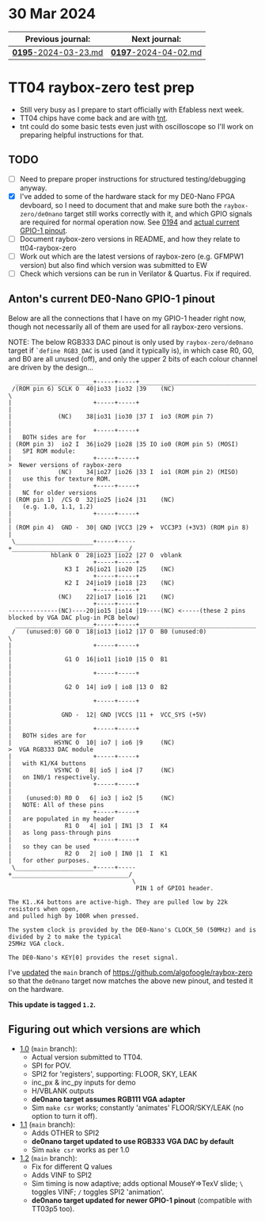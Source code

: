 # 30 Mar 2024

| Previous journal: | Next journal: |
|-|-|
| [**0195**-2024-03-23.md](./0195-2024-03-23.md) | [**0197**-2024-04-02.md](./0197-2024-04-02.md) |

# TT04 raybox-zero test prep

*   Still very busy as I prepare to start officially with Efabless next week.
*   TT04 chips have come back and are with [tnt](https://246tnt.com/).
*   tnt could do some basic tests even just with oscilloscope so I'll work on preparing helpful instructions for that.

## TODO

* [ ] Need to prepare proper instructions for structured testing/debugging anyway.
* [x] I've added to some of the hardware stack for my DE0-Nano FPGA devboard, so I need to document that and make sure both the `raybox-zero/de0nano` target still works correctly with it, and which GPIO signals are required for normal operation now. See [0194](./0194-2024-02-05.md) and [actual current GPIO-1 pinout](https://github.com/algofoogle/tt03p5-solo-squash/blob/409d02378738a7824ce6a5fc7910f4eaeac6434b/de0nano/tt_um_algofoogle_solo_squash_de0nano.v#L4-L67).
* [ ] Document raybox-zero versions in README, and how they relate to tt04-raybox-zero
* [ ] Work out which are the latest versions of raybox-zero (e.g. GFMPW1 version) but also find which version was submitted to EW
* [ ] Check which versions can be run in Verilator & Quartus. Fix if required.

## Anton's current DE0-Nano GPIO-1 pinout

Below are all the connections that I have on my GPIO-1 header right now, though not necessarily all of them are used for all raybox-zero versions.

NOTE: The below RGB333 DAC pinout is only used by `raybox-zero/de0nano` target if `` `define RGB3_DAC `` is used (and it typically is), in which case R0, G0, and B0 are all unused (off), and only the upper 2 bits of each colour channel are driven by the design...

```
  ______________________+-----+-----+_________________________________
 /(ROM pin 6) SCLK O  40|io33 |io32 |39    (NC)                       \
|                       +-----+-----+                                  |
|             (NC)    38|io31 |io30 |37 I  io3 (ROM pin 7)             |
|                       +-----+-----+                                  |   BOTH sides are for
| (ROM pin 3)  io2 I  36|io29 |io28 |35 IO io0 (ROM pin 5) (MOSI)      |   SPI ROM module:
|                       +-----+-----+                                   >  Newer versions of raybox-zero
|             (NC)    34|io27 |io26 |33 I  io1 (ROM pin 2) (MISO)      |   use this for texture ROM.
|                       +-----+-----+                                  |   NC for older versions
| (ROM pin 1)  /CS O  32|io25 |io24 |31    (NC)                        |   (e.g. 1.0, 1.1, 1.2)
|                       +-----+-----+                                  |
| (ROM pin 4)  GND -  30| GND |VCC3 |29 +  VCC3P3 (+3V3) (ROM pin 8)   |
 \______________________+-----+-----+_________________________________/
            hblank O  28|io23 |io22 |27 O  vblank 
                        +-----+-----+
                K3 I  26|io21 |io20 |25    (NC)
                        +-----+-----+
                K2 I  24|io19 |io18 |23    (NC)
                        +-----+-----+
              (NC)    22|io17 |io16 |21    (NC)
                        +-----+-----+
--------------(NC)----20|io15 |io14 |19----(NC) <-----(these 2 pins blocked by VGA DAC plug-in PCB below)
  ______________________+-----+-----+_________________________________
 /   (unused:0) G0 O  18|io13 |io12 |17 O  B0 (unused:0)              \
|                       +-----+-----+                                  |
|               G1 O  16|io11 |io10 |15 O  B1                          |
|                       +-----+-----+                                  |
|               G2 O  14| io9 | io8 |13 O  B2                          |
|                       +-----+-----+                                  |
|              GND -  12| GND |VCCS |11 +  VCC_SYS (+5V)               |
|                       +-----+-----+                                  |   BOTH sides are for
|            HSYNC O  10| io7 | io6 |9     (NC)                         >  VGA RGB333 DAC module
|                       +-----+-----+                                  |   with K1/K4 buttons
|            VSYNC O   8| io5 | io4 |7     (NC)                        |   on IN0/1 respectively.
|                       +-----+-----+                                  |
|    (unused:0) R0 O   6| io3 | io2 |5     (NC)                        |   NOTE: All of these pins
|                       +-----+-----+                                  |   are populated in my header
|               R1 O   4| io1 | IN1 |3  I  K4                          |   as long pass-through pins
|                       +-----+-----+                                  |   so they can be used
|               R2 O   2| io0 | IN0 |1  I  K1                          |   for other purposes.
 \______________________+-----+-----+_________________________________/
                                   \
                                    PIN 1 of GPIO1 header.

The K1..K4 buttons are active-high. They are pulled low by 22k resistors when open,
and pulled high by 100R when pressed.

The system clock is provided by the DE0-Nano's CLOCK_50 (50MHz) and is divided by 2 to make the typical
25MHz VGA clock.

The DE0-Nano's KEY[0] provides the reset signal.
```

I've [updated](https://github.com/algofoogle/raybox-zero/commit/529e1a7481f41a24bb055e51da00e36de93c15f9) the `main` branch of https://github.com/algofoogle/raybox-zero so that the `de0nano` target now matches the above new pinout, and tested it on the hardware.

**This update is tagged `1.2`.**

## Figuring out which versions are which

*   [1.0](https://github.com/algofoogle/raybox-zero/releases/tag/1.0) (`main` branch):
    *   Actual version submitted to TT04.
    *   SPI for POV.
    *   SPI2 for 'registers', supporting: FLOOR, SKY, LEAK
    *   inc_px & inc_py inputs for demo
    *   H/VBLANK outputs
    *   **de0nano target assumes RGB111 VGA adapter**
    *   Sim `make csr` works; constantly 'animates' FLOOR/SKY/LEAK (no option to turn it off).
*   [1.1](https://github.com/algofoogle/raybox-zero/releases/tag/1.1) (`main` branch):
    *   Adds OTHER to SPI2
    *   **de0nano target updated to use RGB333 VGA DAC by default**
    *   Sim `make csr` works as per 1.0
*   [1.2](https://github.com/algofoogle/raybox-zero/releases/tag/1.2) (`main` branch):
    *   Fix for different Q values
    *   Adds VINF to SPI2
    *   Sim timing is now adaptive; adds optional MouseY=>TexV slide; `\` toggles VINF; `/` toggles SPI2 'animation'.
    *   **de0nano target updated for newer GPIO-1 pinout** (compatible with TT03p5 too).

